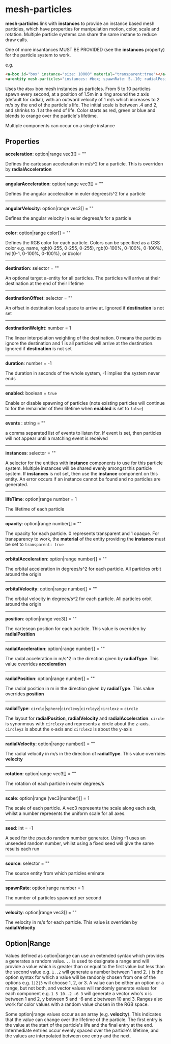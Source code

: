 # mesh-particles

**mesh-particles** link with **instances** to provide an instance based mesh particles, which have properties for manipulation motion, color, scale and rotation.  Multiple particle systems can share the same instane to reduce draw calls.

One of more insantances MUST BE PROVIDED (see the **instances** property) for the particle system to work.

e.g.
```html
<a-box id="box" instance="size: 10000" material="transparent:true"></a-box>
<a-entity mesh-particles="instances: #box; spawnRate: 5..10; radialPosition: 1.5; radialVelocity: 1,2; rotation: 0 0 0..360 360 360, 0 0 0; scale: .4...2,.1; color: red|green|blue,orange; lifeTime: 3"></a-entity>
```
Uses the `#box` box mesh instances as particles.  From 5 to 10 particles spawn every second, at a position of 1.5m in a ring around the z axis (default for radial), with an outward velocity of 1 m/s which increases to 2 m/s by the end of the particle's life.  The initial scale is between .4 and 2, and shrinks to .1 at the end of life.  Color starts as red, green or blue and blends to orange over the particle's lifetime.

Multiple components can occur on a single instance

## Properties

**acceleration**: option|range vec3[] = ""

Defines the cartesean acceleration in m/s^2 for a particle.  This is overriden by **radialAcceleration**

---
**angularAcceleration**: option|range vec3[] = ""

Defines the angular acceleration in euler degrees/s^2 for a particle

---
**angularVelocity**: option|range vec3[] = ""

Defines the angular velocity in euler degrees/s for a particle

---
**color**: option|range color[] = ""

Defines the RGB color for each particle.  Colors can be specified as a CSS color e.g. name, rgb(0-255, 0-255, 0-255), rgb(0-100%, 0-100%, 0-100%), hsl(0-1, 0-100%, 0-100%), or #color

---
**destination**: selector = ""

An optional target a-entity for all particles.  The particles will arrive at their destination at the end of their lifetime

---
**destinationOffset**: selector = ""

An offset in destination local space to arrive at. Ignored if **destination** is not set

---
**destinationWeight**: number = 1

The linear interpolation weighting of the destination. 0 means the particles ignore the destination and 1 is all particles will arrive at the destination. Ignored if **destination** is not set

---
**duration**: number = -1

The duration in seconds of the whole system, -1 implies the system never ends

---
**enabled**: boolean = `true`

Enable or disable spawning of particles (note existing particles will continue to for the remainder of their lifetime when **enabled** is set to `false`)

---
**events** : string = ""

a comma separated list of events to listen for.  If event is set, then particles will not appear until a matching event is received

---
**instances**: selector = ""

A selector for the entities with **instance** components to use for this particle system.  Multiple instances will be shared evenly amongst this particle system.  If **instances** is not set, then use the **instance** component on this entity.  An error occurs if an instance cannot be found and no particles are generated.

---
**lifeTime**: option|range number = 1

The lifetime of each particle

---
**opacity**: option|range number[] = ""

The opacity for each particle. 0 represents transparent and 1 opaque.  For transparency to work, the **material** of the entity providing the **instance** must be set to `transparent: true`

---
**orbitalAcceleration**: option|range number[] = ""

The orbital acceleration in degrees/s^2 for each particle.  All particles orbit around the origin

---
**orbitalVelocity**: option|range number[] = ""

The orbital velocity in degrees/s^2 for each particle. All particles orbit around the origin

---
**position**: option|range vec3[] = ""

The cartesean position for each particle.  This value is overriden by **radialPosition**

---
**radialAcceleration**: option|range number[] = ""

The radal acceleration in m/s^2 in the direction given by **radialType**. This value overrides **acceleration**

---
**radialPosition**: option|range number[] = ""

The radial position in m in the direction given by **radialType**. This value overrides **position**

---
**radialType**: `circle`|`sphere`|`circlexy`|`circleyz`|`circlexz` = `circle`

The layout for **radialPosition**, **radialVelocity** and **radialAcceleration**. `circle` is synonmous with `circlexy` and represents a circle about the z-axis. `circleyz` is about the x-axis and `circlexz` is about the y-axis

---
**radialVelocity**: option|range number[] = ""

The radial velocity in m/s in the direction of **radialType**. This value overrides **velocity**

---
**rotation**: option|range vec3[] = ""

The rotation of each particle in euler degrees/s

---
**scale**: option|range (vec3|number)[] = 1

The scale of each particle.  A vec3 represents the scale along each axis, whilst a number represents the uniform scale for all axes.

---
**seed**: int = -1

A seed for the pseudo random number generator.  Using -1 uses an unseeded random number, whilst using a fixed seed will give the same results each run

---
**source**: selector = ""

The source entity from which particles eminate

---
**spawnRate**: option|range number = 1

The number of particles spawned per second

---
**velocity**: option|range vec3[] = ""

The velocity in m/s for each particle. This value is overriden by **radialVelocity**

## Option|Range

Values defined as option|range can use an extended syntax which provides a generates a random value.  `..` is used to designate a range and will provide a value which is greater than or equal to the first value but less than the second value e.g. `1..2` will generate a number between 1 and 2.  `|` is the option syntax for which a value will be randonly chosen from one of the options e.g. `1|2|3` will choose 1, 2, or 3.  A value can be either an option or a range, but not both, and vector values will randomly generate values for each component e.g. `1 5 10..2 -6 3` will generate a vector who's x is between 1 and 2, y between 5 and -6 and z between 10 and 3.  Ranges also work for color values with a random value chosen in the RGB space.

Some option|range values occur as an array (e.g. **velocity**).  This indicates that the value can change over the lifetime of the particle.  The first entry is the value at the start of the particle's life and the final entry at the end.  Intermediate entries occur evenly spaced over the particle's lifetime, and the values are interpolated between one entry and the next.